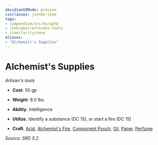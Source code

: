 ```yaml
---
obsidianUIMode: preview
cssclasses: json5e-item
tags:
- compendium/src/5e/xphb
- item/gear/artisans-tools
- item/rarity/none
aliases: 
- "Alchemist's Supplies"
---
```

# Alchemist's Supplies
*Artisan's tools*  

- **Cost**: 50 gp
- **Weight**: 8.0 lbs.

- **Ability.** Intelligence  
- **Utilize.** Identify a substance (DC 15), or start a fire (DC 15)  
- **Craft.** [Acid](compendium/items/acid-xphb.md), [Alchemist's Fire](compendium/items/alchemists-fire-xphb.md), [Component Pouch](compendium/items/component-pouch-xphb.md), [Oil](compendium/items/oil-xphb.md), [Paper](compendium/items/paper-xphb.md), [Perfume](compendium/items/perfume-xphb.md)  

*Source: SRD 5.2*